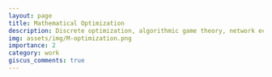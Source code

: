 ```yaml
---
layout: page
title: Mathematical Optimization
description: Discrete optimization, algorithmic game theory, network economics
img: assets/img/M-optimization.png
importance: 2
category: work
giscus_comments: true
---
```



